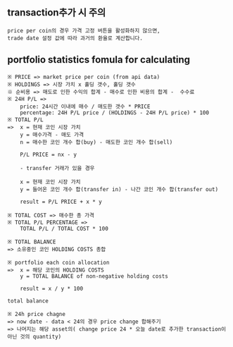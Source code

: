## transaction추가 시 주의
    price per coin의 경우 가격 고정 버튼을 활성화하지 않으면,
    trade date 설정 값에 따라 과거의 환율로 계산합니다.

## portfolio statistics fomula for calculating
    ※ PRICE => market price per coin (from api data)
    ※ HOLDINGS => 시장 가치 x 홀딩 갯수, 홀딩 갯수
    ※ 순비용 => 매도로 인한 수익의 합계 - 매수로 인한 비용의 합계 -  수수료
    ※ 24H P/L => 
        price: 24시간 이내에 매수 / 매도한 갯수 * PRICE
        percentage: 24H P/L price / (HOLDINGS - 24H P/L price) * 100
    ※ TOTAL P/L
    =>  x = 현재 코인 시장 가치
        y = 매수가격 - 매도 가격 
        n = 매수한 코인 개수 합(buy) - 매도한 코인 개수 합(sell)

        P/L PRICE = nx - y

        - transfer 거래가 있을 경우 

        x = 현재 코인 시장 가치
        y = 들어온 코인 개수 합(transfer in) - 나간 코인 개수 합(transfer out)

        result = P/L PRICE + x * y

    ※ TOTAL COST => 매수한 총 가격
    ※ TOTAL P/L PERCENTAGE => 
        TOTAL P/L / TOTAL COST * 100

    ※ TOTAL BALANCE
    => 소유중인 코인 HOLDING COSTS 총합 

    ※ portfolio each coin allocation 
    =>  x = 해당 코인의 HOLDING COSTS
        y = TOTAL BALANCE of non-negative holding costs

        result = x / y * 100

    total balance 

    ※ 24h price chagne
    => now date - data < 24의 경우 price change 합해주기
    => 나머지는 해당 asset의( change price 24 * 오늘 date로 추가한 transaction이 아닌 것의 quantity)